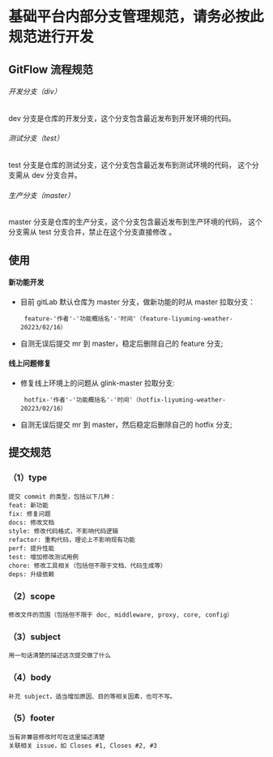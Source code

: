 # 基础平台内部分支管理规范，请务必按此规范进行开发

<a name="N9i3N"></a>

## GitFlow 流程规范

<a name="91be7c16"></a>

###### 开发分支（div）‌

dev 分支是仓库的开发分支，这个分支包含最近发布到开发环境的代码。
<a name="l7YDS"></a>

###### 测试分支（test）‌

test 分支是仓库的测试分支，这个分支包含最近发布到测试环境的代码， 这个分支需从 dev 分支合并。
<a name="fCijc"></a>

###### 生产分支（master）‌

master 分支是仓库的生产分支，这个分支包含最近发布到生产环境的代码， 这个分支需从 test 分支合并，禁止在这个分支直接修改 ‌。

## 使用

<a name="O4O6V"></a>

#### 新功能开发

- 目前 gitLab 默认仓库为 master 分支，做新功能的时从 master 拉取分支：

       feature-'作者'-'功能概括名'-'时间'（feature-liyuming-weather-20223/02/16）

- 自测无误后提交 mr 到 master，稳定后删除自己的 feature 分支;
  <a name="bf65c"></a>

#### 线上问题修复

- 修复线上环境上的问题从 glink-master 拉取分支:

       hotfix-'作者'-'功能概括名'-'时间'（hotfix-liyuming-weather-20223/02/16）

- 自测无误后提交 mr 到 master，然后稳定后删除自己的 hotfix 分支;

<a name="x4wX7"></a>

## 提交规范

<a name="Z8mgi"></a>

### （1）type

    提交 commit 的类型，包括以下几种：
    feat: 新功能
    fix: 修复问题
    docs: 修改文档
    style: 修改代码格式，不影响代码逻辑
    refactor: 重构代码，理论上不影响现有功能
    perf: 提升性能
    test: 增加修改测试用例
    chore: 修改工具相关（包括但不限于文档、代码生成等）
    deps: 升级依赖

<a name="M9dXV"></a>

### （2）scope

    修改文件的范围（包括但不限于 doc, middleware, proxy, core, config）

<a name="nwOXH"></a>

### （3）subject

    用一句话清楚的描述这次提交做了什么

<a name="EsC83"></a>

### （4）body

    补充 subject，适当增加原因、目的等相关因素，也可不写。

<a name="FqN6C"></a>

### （5）footer

    当有非兼容修改时可在这里描述清楚
    关联相关 issue，如 Closes #1, Closes #2, #3
